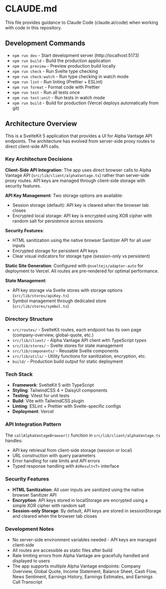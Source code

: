 # CLAUDE.md

This file provides guidance to Claude Code (claude.ai/code) when working with code in this repository.

## Development Commands

- `npm run dev` - Start development server (http://localhost:5173)
- `npm run build` - Build the production application
- `npm run preview` - Preview production build locally
- `npm run check` - Run Svelte type checking
- `npm run check:watch` - Run type checking in watch mode
- `npm run lint` - Run linting (Prettier + ESLint)
- `npm run format` - Format code with Prettier
- `npm run test` - Run all tests once
- `npm run test:unit` - Run tests in watch mode
- `npm run build` - Build for production (Vercel deploys automatically from git)

## Architecture Overview

This is a SvelteKit 5 application that provides a UI for Alpha Vantage API endpoints. The architecture has evolved from server-side proxy routes to direct client-side API calls.

### Key Architecture Decisions

**Client-Side API Integration**: The app uses direct browser calls to Alpha Vantage API (`src/lib/client/alphaVantage.ts`) rather than server-side proxy routes. API keys are managed through client-side storage with security features.

**API Key Management**: Two storage options are available:
- Session storage (default): API key is cleared when the browser tab closes
- Encrypted local storage: API key is encrypted using XOR cipher with random salt for persistence across sessions

**Security Features**:
- HTML sanitization using the native browser Sanitizer API for all user inputs
- Encrypted storage for persistent API keys
- Clear visual indicators for storage type (session-only vs persistent)

**Static Site Generation**: Configured with `@sveltejs/adapter-auto` for deployment to Vercel. All routes are pre-rendered for optimal performance.

**State Management**:
- API key storage via Svelte stores with storage options (`src/lib/stores/apiKey.ts`)
- Symbol management through dedicated store (`src/lib/stores/symbol.ts`)

### Directory Structure

- `src/routes/` - SvelteKit routes, each endpoint has its own page (company-overview, global-quote, etc.)
- `src/lib/client/` - Alpha Vantage API client with TypeScript types
- `src/lib/stores/` - Svelte stores for state management
- `src/lib/components/` - Reusable Svelte components
- `src/lib/utils/` - Utility functions for sanitization, encryption, etc.
- `build/` - Production build output for static deployment

### Tech Stack

- **Framework**: SvelteKit 5 with TypeScript
- **Styling**: TailwindCSS 4 + DaisyUI components
- **Testing**: Vitest for unit tests
- **Build**: Vite with TailwindCSS plugin
- **Linting**: ESLint + Prettier with Svelte-specific configs
- **Deployment**: Vercel

### API Integration Pattern

The `callAlphaVantageBrowser()` function in `src/lib/client/alphaVantage.ts` handles:

- API key retrieval from client-side storage (session or local)
- URL construction with query parameters
- Error handling for rate limits and API errors
- Typed response handling with `AVResult<T>` interface

### Security Features

- **HTML Sanitization**: All user inputs are sanitized using the native browser Sanitizer API
- **Encryption**: API keys stored in localStorage are encrypted using a simple XOR cipher with random salt
- **Session-only Storage**: By default, API keys are stored in sessionStorage and cleared when the browser tab closes

### Development Notes

- No server-side environment variables needed - API keys are managed client-side
- All routes are accessible as static files after build
- Rate limiting errors from Alpha Vantage are gracefully handled and displayed to users
- The app supports multiple Alpha Vantage endpoints: Company Overview, Global Quote, Income Statement, Balance Sheet, Cash Flow, News Sentiment, Earnings History, Earnings Estimates, and Earnings Call Transcript
